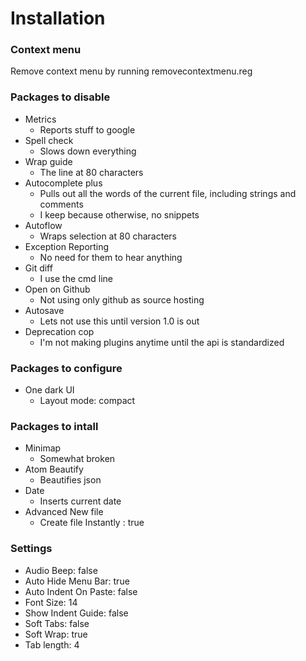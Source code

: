 # Installation

### Context menu
Remove context menu by running removecontextmenu.reg

### Packages to disable
- Metrics
	- Reports stuff to google
- Spell check
	- Slows down everything
- Wrap guide
	- The line at 80 characters
- Autocomplete plus
	- Pulls out all the words of the current file, including strings and comments
	- I keep because otherwise, no snippets
- Autoflow
	- Wraps selection at 80 characters
- Exception Reporting
	- No need for them to hear anything
- Git diff
	- I use the cmd line
- Open on Github
	- Not using only github as source hosting
- Autosave
	- Lets not use this until version 1.0 is out
- Deprecation cop
	- I'm not making plugins anytime until the api is standardized


### Packages to configure
- One dark UI
	- Layout mode: compact

### Packages to intall
- Minimap
	- Somewhat broken
- Atom Beautify
	- Beautifies json
- Date
	- Inserts current date
- Advanced New file
	- Create file Instantly : true

### Settings
- Audio Beep: false
- Auto Hide Menu Bar: true
- Auto Indent On Paste: false
- Font Size: 14
- Show Indent Guide: false
- Soft Tabs: false
- Soft Wrap: true
- Tab length: 4
